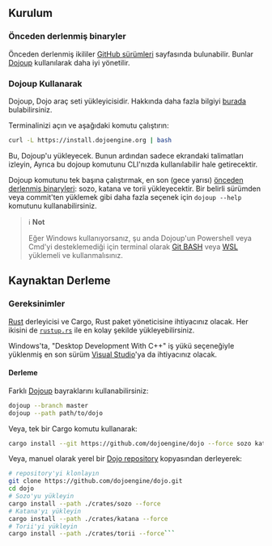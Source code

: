 ## Kurulum

### Önceden derlenmiş binaryler

Önceden derlenmiş ikililer [GitHub sürümleri](https://github.com/dojoengine/dojo/releases) sayfasında bulunabilir.
Bunlar [Dojoup](#using-dojoup) kullanılarak daha iyi yönetilir.

### Dojoup Kullanarak

Dojoup, Dojo araç seti yükleyicisidir. Hakkında daha fazla bilgiyi [burada](https://github.com/dojoengine/dojo/blob/master/dojoup/README.md) bulabilirsiniz.

Terminalinizi açın ve aşağıdaki komutu çalıştırın:

```sh
curl -L https://install.dojoengine.org | bash
```

Bu, Dojoup'u yükleyecek. Bunun ardından sadece ekrandaki talimatları izleyin,
Ayrıca bu dojoup komutunu CLI'nızda kullanılabilir hale getirecektir.

Dojoup komutunu tek başına çalıştırmak, en son (gece yarısı) [önceden derlenmiş binaryleri](#precompiled-binaries): sozo, katana ve torii yükleyecektir.
Bir belirli sürümden veya commit'ten yüklemek gibi daha fazla seçenek için `dojoup --help` komutunu kullanabilirsiniz.

> ℹ️ **Not**
>
> Eğer Windows kullanıyorsanız, şu anda Dojoup'un Powershell veya Cmd'yi desteklemediği için terminal olarak [Git BASH](https://gitforwindows.org/) veya [WSL](https://learn.microsoft.com/en-us/windows/wsl/install) yüklemeli ve kullanmalısınız.

## Kaynaktan Derleme

### Gereksinimler

[Rust](https://rust-lang.org) derleyicisi ve Cargo, Rust paket yöneticisine ihtiyacınız olacak.
Her ikisini de [`rustup.rs`](https://rustup.rs/) ile en kolay şekilde yükleyebilirsiniz.

Windows'ta, "Desktop Development With C++" iş yükü seçeneğiyle yüklenmiş en son sürüm [Visual Studio](https://visualstudio.microsoft.com/downloads/)'ya da ihtiyacınız olacak.

#### Derleme

Farklı [Dojoup](#using-dojoup) bayraklarını kullanabilirsiniz:

```sh
dojoup --branch master
dojoup --path path/to/dojo
```

Veya, tek bir Cargo komutu kullanarak:

```sh
cargo install --git https://github.com/dojoengine/dojo --force sozo katana torii
```

Veya, manuel olarak yerel bir [Dojo repository](https://github.com/dojoengine/dojo) kopyasından derleyerek:

```sh
# repository'yi klonlayın
git clone https://github.com/dojoengine/dojo.git
cd dojo
# Sozo'yu yükleyin
cargo install --path ./crates/sozo --force
# Katana'yı yükleyin
cargo install --path ./crates/katana --force
# Torii'yi yükleyin
cargo install --path ./crates/torii --force```
```
